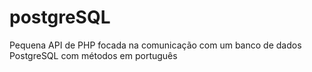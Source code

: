 # postgreSQL
Pequena API de PHP focada na comunicação com um banco de dados PostgreSQL com métodos em português
